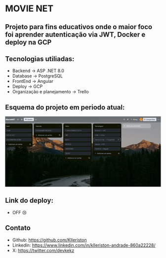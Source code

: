 # MOVIE NET

## Projeto para fins educativos onde o maior foco foi aprender autenticação via JWT, Docker e deploy na GCP 

## Tecnologias utiliadas:
- Backend -> ASP .NET 8.0
- Database -> PostgreSQL
- FrontEnd -> Angular
- Deploy -> GCP
- Organização e planejamento -> Trello

## Esquema do projeto em periodo atual:

 ![Esquema](Assets\TrelloReadme.png)
## Link do deploy:
- OFF 😢

## Contato
- Github: https://github.com/Klleriston
- Linkedin: https://www.linkedin.com/in/klleriston-andrade-860a22228/
- X: https://twitter.com/devkekz
